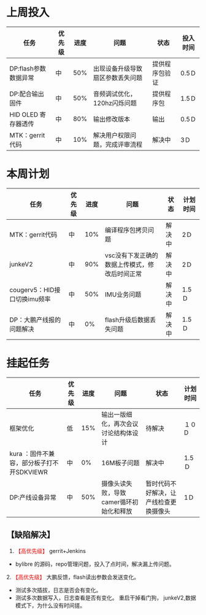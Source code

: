 
# 上周投入
| 任务| 优先级 | 进度 | 问题| 状态|投入时间 |
|-----|-------| ---- | ---|----|--------|
|DP:flash参数数据异常| 中 |50%|出现设备升级导致扇区参数丢失问题|提供程序包验证|0.5Ｄ|
|DP:配合输出固件| 中 |50%|音频调试优化，120hz闪烁问题|提供程序包|1.5Ｄ|
|HID OLED 寄存器透传| 中 |80%|输出修改版本|输出|0.5Ｄ|
|MTK：gerrit代码| 中 |10%|解决用户权限问题，完成评审流程|解决中|3Ｄ|


# 本周计划
| 任务| 优先级 | 进度 | 问题| 状态|计划时间 |
|-----|-------| ---- | ---|----|--------|
|MTK：gerrit代码| 中 |10%|编译程序包拷贝问题|解决中|2Ｄ|
|junkeV2| 中 |90%|vsc没有下发正确的数据上传模式，修改后时间正常|解决中|2Ｄ|
|cougerv5：HID接口切换imu频率| 中 |50%|IMU业务问题|解决中|1.5Ｄ|
|DP：大鹏产线报的问题解决| 中 |0%|flash升级后数据丢失问题|解决中|1.5Ｄ|

# 挂起任务
| 任务| 优先级 | 进度 | 问题| 状态|计划时间 |
|-----|-------| ---- | ---|----|--------|
|框架优化 | 低 | 15%  | 输出一版细化，再次会议讨论结构体设计 | 待解决 | １０D|
|kura ：固件不兼容，部分板子打不开SDKVIEWR| 中 |0%|16M板子问题|解决中|1.5Ｄ|
|DP:产线设备异常| 中 |50%|摄像头读失败，导致camer循环初始化和释放|暂时代码不好解决，让产线检查更换摄像头|1Ｄ|

## 【缺陷解决】


1. <font color='red'> 【高优先级】  </font>gerrit+Jenkins
- bylibre 的源码，repo管理问题，投入了点时间，解决漏上传问题。

2.<font color='red'> 【高优先级】  </font> 大鹏反馈，flash读出参数会发送变化。
- 测试多次插拔，日志是否会有变化。
- 测试多次数据写入，日志查看是否有变化。
重启干掉看门狗，
junkeV2,数据模式下，为什么没有时间搓。